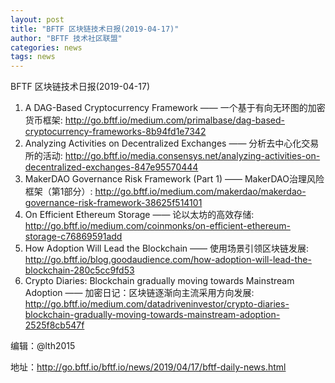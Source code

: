 ```yaml
---
layout: post
title: "BFTF 区块链技术日报(2019-04-17)"
author: "BFTF 技术社区联盟"
categories: news
tags: news
---
```


BFTF 区块链技术日报(2019-04-17)

1. A DAG-Based Cryptocurrency Framework —— 一个基于有向无环图的加密货币框架: <http://go.bftf.io/medium.com/primalbase/dag-based-cryptocurrency-frameworks-8b94fd1e7342>
2. Analyzing Activities on Decentralized Exchanges —— 分析去中心化交易所的活动: <http://go.bftf.io/media.consensys.net/analyzing-activities-on-decentralized-exchanges-847e95570444>
3. MakerDAO Governance Risk Framework (Part 1) —— MakerDAO治理风险框架（第1部分）: <http://go.bftf.io/medium.com/makerdao/makerdao-governance-risk-framework-38625f514101>
4. On Efficient Ethereum Storage —— 论以太坊的高效存储: <http://go.bftf.io/medium.com/coinmonks/on-efficient-ethereum-storage-c76869591add>
5. How Adoption Will Lead the Blockchain —— 使用场景引领区块链发展: <http://go.bftf.io/blog.goodaudience.com/how-adoption-will-lead-the-blockchain-280c5cc9fd53>
6. Crypto Diaries: Blockchain gradually moving towards Mainstream Adoption —— 加密日记：区块链逐渐向主流采用方向发展: <http://go.bftf.io/medium.com/datadriveninvestor/crypto-diaries-blockchain-gradually-moving-towards-mainstream-adoption-2525f8cb547f>


编辑：@lth2015

地址：http://go.bftf.io/bftf.io/news/2019/04/17/bftf-daily-news.html
